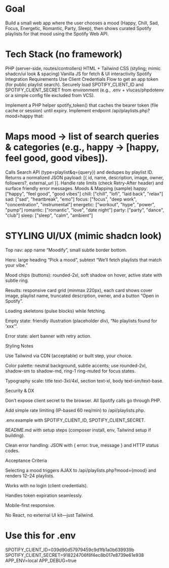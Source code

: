 # Goal
Build a small web app where the user chooses a mood (Happy, Chill, Sad, Focus, Energetic, Romantic, Party, Sleep), then shows curated Spotify playlists for that mood using the Spotify Web API.


# Tech Stack (no framework)

PHP  (server-side, routes/controllers)
HTML + Tailwind CSS (styling; mimic shadcn/ui look & spacing)
Vanilla JS for fetch & UI interactivity
Spotify Integration Requirements
Use Client Credentials Flow to get an app token (for public playlist search).
Securely load SPOTIFY_CLIENT_ID and SPOTIFY_CLIENT_SECRET from environment (e.g., .env + vlucas/phpdotenv or a simple config file excluded from VCS).

Implement a PHP helper spotify_token() that caches the bearer token (file cache or session) until expiry.
Implement endpoint /api/playlists.php?mood=happy that:


# Maps mood → list of search queries & categories (e.g., happy → [happy, feel good, good vibes]).

Calls Search API (type=playlist&q={query}) and dedupes by playlist ID.
Returns a normalized JSON payload: [{ id, name, description, image, owner, followers?, external_url }].
Handle rate limits (check Retry-After header) and surface friendly error messages.
Moods & Mapping (sample)
happy:       ["happy", "feel good", "good vibes"]
chill:       ["chill", "lofi", "laid back", "relax"]
sad:         ["sad", "heartbreak", "emo"]
focus:       ["focus", "deep work", "concentration", "instrumental"]
energetic:   ["workout", "hype", "power", "pump"]
romantic:    ["romantic", "love", "date night"]
party:       ["party", "dance", "club"]
sleep:       ["sleep", "calm", "ambient"]


# STYLING UI/UX (mimic shadcn look)

Top nav: app name “Moodify”, small subtle border bottom.

Hero: large heading “Pick a mood”, subtext “We’ll fetch playlists that match your vibe.”

Mood chips (buttons): rounded-2xl, soft shadow on hover, active state with subtle ring.

Results: responsive card grid (minmax 220px), each card shows cover image, playlist name, truncated description, owner, and a button “Open in Spotify”.

Loading skeletons (pulse blocks) while fetching.

Empty state: friendly illustration (placeholder div), “No playlists found for ‘xxx’”.

Error state: alert banner with retry action.

Styling Notes

Use Tailwind via CDN (acceptable) or built step, your choice.

Color palette: neutral background, subtle accents; use rounded-2xl, shadow-sm to shadow-md, ring-1 ring-muted for focus states.

Typography scale: title text-3xl/4xl, section text-xl, body text-sm/text-base.

Security & DX

Don’t expose client secret to the browser. All Spotify calls go through PHP.

Add simple rate limiting (IP-based 60 req/min) to /api/playlists.php.

.env.example with SPOTIFY_CLIENT_ID, SPOTIFY_CLIENT_SECRET.

README.md with setup steps (composer install, env, Tailwind setup if building).

Clean error handling: JSON with { error: true, message } and HTTP status codes.

Acceptance Criteria

Selecting a mood triggers AJAX to /api/playlists.php?mood={mood} and renders 12–24 playlists.

Works with no login (client credentials).

Handles token expiration seamlessly.

Mobile-first responsive.

No React, no external UI kit—just Tailwind.

# Use this for .env
SPOTIFY_CLIENT_ID=039d90d57979459c9d1fb1a0b639939b
SPOTIFY_CLIENT_SECRET=918224706f8f4ec8b017e8739e61e938
APP_ENV=local
APP_DEBUG=true